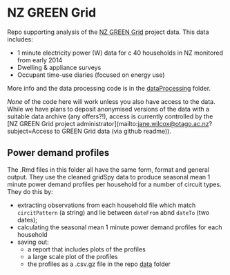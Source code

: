 # NZ GREEN Grid
Repo supporting analysis of the [NZ GREEN Grid](https://www.otago.ac.nz/centre-sustainability/research/energy/otago050285.html) project data. This data includes:

 * 1 minute electricity power (W) data for c 40 households in NZ monitored from early 2014
 * Dwelling & appliance surveys
 * Occupant time-use diaries (focused on energy use)

More info and the data processing code is in the [dataProcessing](dataProcessing) folder. 

_None_ of the code here will work unless you also have access to the data. While we have plans to deposit anonymised versions of the data with a suitable data archive (any offers?!), access is currently controlled by the [NZ GREEN Grid project administrator](mailto:jane.wilcox@otago.ac.nz?subject=Access to GREEN Grid data (via github readme)).

## Power demand profiles

The .Rmd files in this folder all have the same form, format and general output. They use the cleaned gridSpy data to produce seasonal mean 1 minute power demand profiles per household for a number of circuit types. They do this by:

 * extracting observations from each household file which match `circitPattern` (a string) and lie between `dateFrom` abnd `dateTo` (two dates);
 * calculating the seasonal mean 1 minute power demand profiles for each household
 * saving out:
   + a report that includes plots of the profiles
   + a large scale plot of the profiles
   + the profiles as a .csv.gz file in the repo [data](https://git.soton.ac.uk/ba1e12/nzGREENGrid/tree/master/data) folder
